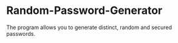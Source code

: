 # Random-Password-Generator
The program allows you to generate distinct, random and secured passwords.
